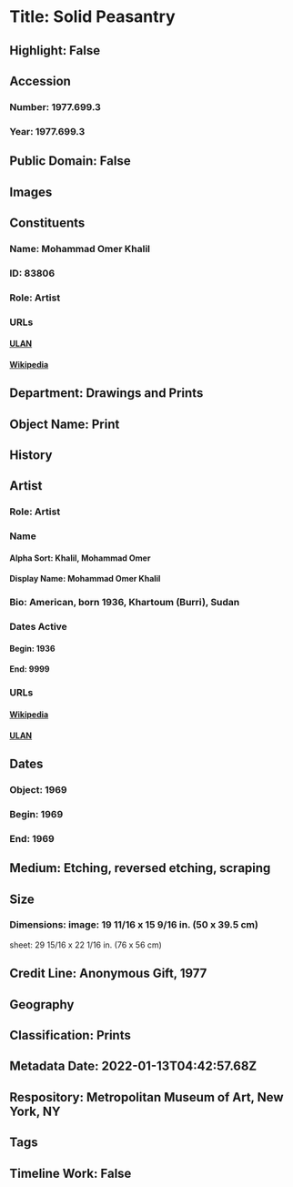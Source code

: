 # Title: Solid Peasantry
## Highlight: False
## Accession
### Number: 1977.699.3
### Year: 1977.699.3
## Public Domain: False
## Images
## Constituents
### Name: Mohammad Omer Khalil
### ID: 83806
### Role: Artist
### URLs
#### [ULAN](http://vocab.getty.edu/page/ulan/500117571)
#### [Wikipedia](https://www.wikidata.org/wiki/Q98393020)
## Department: Drawings and Prints
## Object Name: Print
## History
## Artist
### Role: Artist
### Name
#### Alpha Sort: Khalil, Mohammad Omer
#### Display Name: Mohammad Omer Khalil
### Bio: American, born 1936, Khartoum (Burri), Sudan
### Dates Active
#### Begin: 1936
#### End: 9999
### URLs
#### [Wikipedia](https://www.wikidata.org/wiki/Q98393020)
#### [ULAN](http://vocab.getty.edu/page/ulan/500117571)
## Dates
### Object: 1969
### Begin: 1969
### End: 1969
## Medium: Etching, reversed etching, scraping
## Size
### Dimensions: image: 19 11/16 x 15 9/16 in. (50 x 39.5 cm)
sheet: 29 15/16 x 22 1/16 in. (76 x 56 cm)
## Credit Line: Anonymous Gift, 1977
## Geography
## Classification: Prints
## Metadata Date: 2022-01-13T04:42:57.68Z
## Respository: Metropolitan Museum of Art, New York, NY
## Tags
## Timeline Work: False